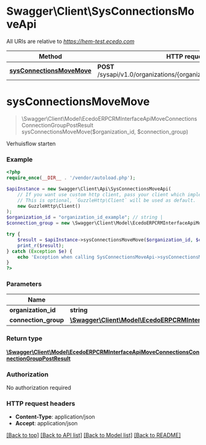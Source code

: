 # Swagger\Client\SysConnectionsMoveApi

All URIs are relative to *https://hem-test.ecedo.com*

Method | HTTP request | Description
------------- | ------------- | -------------
[**sysConnectionsMoveMove**](SysConnectionsMoveApi.md#sysConnectionsMoveMove) | **POST** /sysapi/v1.0/organizations/{organizationId}/moveconnections | Verhuisflow starten


# **sysConnectionsMoveMove**
> \Swagger\Client\Model\EcedoERPCRMInterfaceApiMoveConnectionsConnectionGroupPostResult sysConnectionsMoveMove($organization_id, $connection_group)

Verhuisflow starten

### Example
```php
<?php
require_once(__DIR__ . '/vendor/autoload.php');

$apiInstance = new Swagger\Client\Api\SysConnectionsMoveApi(
    // If you want use custom http client, pass your client which implements `GuzzleHttp\ClientInterface`.
    // This is optional, `GuzzleHttp\Client` will be used as default.
    new GuzzleHttp\Client()
);
$organization_id = "organization_id_example"; // string | 
$connection_group = new \Swagger\Client\Model\EcedoERPCRMInterfaceApiMoveConnectionsConnectionGroupPostData(); // \Swagger\Client\Model\EcedoERPCRMInterfaceApiMoveConnectionsConnectionGroupPostData | 

try {
    $result = $apiInstance->sysConnectionsMoveMove($organization_id, $connection_group);
    print_r($result);
} catch (Exception $e) {
    echo 'Exception when calling SysConnectionsMoveApi->sysConnectionsMoveMove: ', $e->getMessage(), PHP_EOL;
}
?>
```

### Parameters

Name | Type | Description  | Notes
------------- | ------------- | ------------- | -------------
 **organization_id** | **string**|  |
 **connection_group** | [**\Swagger\Client\Model\EcedoERPCRMInterfaceApiMoveConnectionsConnectionGroupPostData**](../Model/EcedoERPCRMInterfaceApiMoveConnectionsConnectionGroupPostData.md)|  |

### Return type

[**\Swagger\Client\Model\EcedoERPCRMInterfaceApiMoveConnectionsConnectionGroupPostResult**](../Model/EcedoERPCRMInterfaceApiMoveConnectionsConnectionGroupPostResult.md)

### Authorization

No authorization required

### HTTP request headers

 - **Content-Type**: application/json
 - **Accept**: application/json

[[Back to top]](#) [[Back to API list]](../../README.md#documentation-for-api-endpoints) [[Back to Model list]](../../README.md#documentation-for-models) [[Back to README]](../../README.md)

